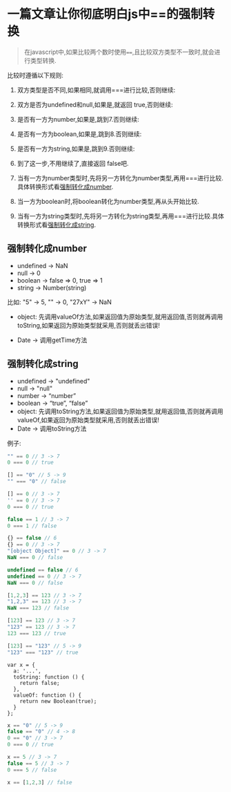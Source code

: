 # 一篇文章让你彻底明白js中==的强制转换

> 在javascript中,如果比较两个数时使用`==`,且比较双方类型不一致时,就会进行类型转换.

比较时遵循以下规则:

1. 双方类型是否不同,如果相同,就调用===进行比较,否则继续:
2. 双方是否为undefined和null,如果是,就返回 true,否则继续:
3. 是否有一方为number,如果是,跳到7.否则继续:
4. 是否有一方为boolean,如果是,跳到8.否则继续:
5. 是否有一方为string,如果是,跳到9.否则继续:
6. 到了这一步,不用继续了,直接返回 false吧.

7. 当有一方为number类型时,先将另一方转化为number类型,再用===进行比较.具体转换形式看[强制转化成number](#强制转化成number).
8. 当一方为boolean时,将boolean转化为number类型,再从头开始比较.
9. 当有一方为string类型时,先将另一方转化为string类型,再用===进行比较.具体转换形式看[强制转化成string](#强制转化成string).

## 强制转化成number

* undefined → NaN
* null → 0
* boolean → false => 0, true => 1
* string → Number(string)

比如: "5" → 5, "" → 0, "27xY" → NaN

* object: 先调用valueOf方法,如果返回值为原始类型,就用返回值,否则就再调用toString,如果返回为原始类型就采用,否则就丢出错误!

* Date → 调用getTime方法

## 强制转化成string
* undefined → "undefined"
* null → "null"
* number → “number”
* boolean → “true”, “false”
* object: 先调用toString方法,如果返回值为原始类型,就用返回值,否则就再调用valueOf,如果返回为原始类型就采用,否则就丢出错误!
* Date → 调用toString方法


例子:
```js
"" == 0 // 3 -> 7
0 === 0 // true
```
```js
[] == "0" // 5 -> 9
"" === "0" // false
```
```js
[] == 0 // 3 -> 7
'' == 0 // 3 -> 7
0 === 0 // true
```
```js
false == 1 // 3 -> 7
0 === 1 // false
```
```js
{} == false // 6
{} == 0 // 3 -> 7
"[object Object]" == 0 // 3 -> 7
NaN === 0 // false
```
```js
undefined == false // 6
undefined == 0 // 3 -> 7
NaN === 0 // false
```
```js
[1,2,3] == 123 // 3 -> 7
"1,2,3" == 123 // 3 -> 7
NaN === 123 // false
```
```js
[123] == 123 // 3 -> 7
"123" == 123 // 3 -> 7
123 === 123 // true
```
```js
[123] == "123" // 5 -> 9
"123" === "123" // true
```

```
var x = {
  a: '...',
  toString: function () {
    return false;
  },
  valueOf: function () {
    return new Boolean(true);
  }
};
```
```js
x == "0" // 5 -> 9
false == "0" // 4 -> 8
0 == "0" // 3 -> 7
0 === 0 // true
```
```js
x == 5 // 3 -> 7
false == 5 // 3 -> 7
0 === 5 // false
```
```js
x == [1,2,3] // false
```